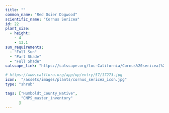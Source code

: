 ```yaml
---
title: ""
common_name: "Red Osier Dogwood"
scientific_name: "Cornus Sericea"
id: 22
plant_size:
  - height: 
    - 4
    - 13.1
sun_requirements:
  - "Full Sun"
  - "Part Shade"
  - "Full Shade"
calscape_link: "https://calscape.org/loc-California/Cornus%20sericea(%20)"

# https://www.calflora.org/app/up/entry/57/17273.jpg
icon:  "/assets/images/plants/cornus_sericea_icon.jpg"
type: "shrub"

tags: ["Humboldt_County_Native",
       "CNPS_master_inventory"
      ]
---
```


